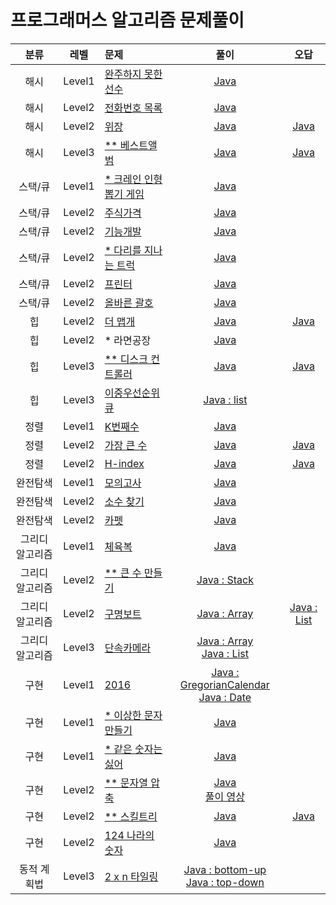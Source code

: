 # 프로그래머스 알고리즘 문제풀이

|분류|레벨|문제|풀이|오답|
|:---:|:---:|:---|:---:|:---:|
|해시|Level1|[완주하지 못한 선수](https://programmers.co.kr/learn/courses/30/lessons/42576?language=java)|[Java](https://github.com/steven0301/Programmers-Algorithm/blob/master/java-correct/finish.java)||
|해시|Level2|[전화번호 목록](https://programmers.co.kr/learn/courses/30/lessons/42577?language=java)|[Java](https://github.com/steven0301/Programmers-Algorithm/blob/master/java-correct/phone_book.java)||
|해시|Level2|[위장](https://programmers.co.kr/learn/courses/30/lessons/42578?language=java)|[Java](https://github.com/steven0301/Programmers-Algorithm/blob/master/java-correct/disguise.java)|[Java](https://github.com/steven0301/Programmers-Algorithm/blob/master/java-wrong/disguise.java)|
|해시|Level3|[&#42;&#42; 베스트앨범](https://programmers.co.kr/learn/courses/30/lessons/42579?language=java)|[Java](https://github.com/steven0301/Programmers-Algorithm/blob/master/java-correct/best_album.java)|[Java](https://github.com/steven0301/Programmers-Algorithm/blob/master/java-wrong/best_album.java)|
|스택/큐|Level1|[&#42; 크레인 인형뽑기 게임](https://programmers.co.kr/learn/courses/30/lessons/64061?language=java)|[Java](https://github.com/steven0301/Programmers-Algorithm/blob/master/java-correct/crain.java)||
|스택/큐|Level2|[주식가격](https://programmers.co.kr/learn/courses/30/lessons/42584?language=java)|[Java](https://github.com/steven0301/Programmers-Algorithm/blob/master/java-correct/stock_prices.java)||
|스택/큐|Level2|[기능개발](https://programmers.co.kr/learn/courses/30/lessons/42586?language=java)|[Java](https://github.com/steven0301/Programmers-Algorithm/blob/master/java-correct/develop.java)||
|스택/큐|Level2|[&#42; 다리를 지나는 트럭](https://programmers.co.kr/learn/courses/30/lessons/42583?language=java)|[Java](https://github.com/steven0301/Programmers-Algorithm/blob/master/java-correct/truck.java)||
|스택/큐|Level2|[프린터](https://programmers.co.kr/learn/courses/30/lessons/42587?language=java)|[Java](https://github.com/steven0301/Programmers-Algorithm/blob/master/java-correct/printor.java)||
|스택/큐|Level2|[올바른 괄호](https://programmers.co.kr/learn/courses/30/lessons/12909?language=java)|[Java](https://github.com/steven0301/Programmers-Algorithm/blob/master/java-correct/bracket.java)||
|힙|Level2|[더 맵개](https://programmers.co.kr/learn/courses/30/lessons/42626?language=java)|[Java](https://github.com/steven0301/Programmers-Algorithm/blob/master/java-correct/more_spicy.java)|[Java](https://github.com/steven0301/Programmers-Algorithm/blob/master/java-wrong/more_spicy.java)||
|힙|Level2|&#42; 라면공장|[Java](https://github.com/steven0301/Programmers-Algorithm/blob/master/java-correct/ramen_factory.java)|||
|힙|Level3|[&#42;&#42; 디스크 컨트롤러](https://programmers.co.kr/learn/courses/30/lessons/42627?language=java)|[Java](https://github.com/steven0301/Programmers-Algorithm/blob/master/java-correct/disk_controller.java)|[Java](https://github.com/steven0301/Programmers-Algorithm/blob/master/java-wrong/disk_controller.java)||
|힙|Level3|[이중우선순위큐](https://programmers.co.kr/learn/courses/30/lessons/42628?language=java)|[Java : list](https://github.com/steven0301/Programmers-Algorithm/blob/master/java-correct/double_priority_queue.java)|||
|정렬|Level1|[K번째수](https://programmers.co.kr/learn/courses/30/lessons/42748?language=java)|[Java](https://github.com/steven0301/Programmers-Algorithm/blob/master/java-correct/kth_number.java)||
|정렬|Level2|[가장 큰 수](https://programmers.co.kr/learn/courses/30/lessons/42746?language=java)|[Java](https://github.com/steven0301/Programmers-Algorithm/blob/master/java-correct/larger_number.java)|[Java](https://github.com/steven0301/Programmers-Algorithm/blob/master/java-wrong/larger_number.java)|
|정렬|Level2|[H-index](https://programmers.co.kr/learn/courses/30/lessons/42747?language=java)|[Java](https://github.com/steven0301/Programmers-Algorithm/blob/master/java-correct/h_index.java)|[Java](https://github.com/steven0301/Programmers-Algorithm/blob/master/java-wrong/h_index.java)|
|완전탐색|Level1|[모의고사](https://programmers.co.kr/learn/courses/30/lessons/42840?language=java)|[Java](https://github.com/steven0301/Programmers-Algorithm/blob/master/java-correct/mock_exam.java)||
|완전탐색|Level2|[소수 찾기](https://programmers.co.kr/learn/courses/30/lessons/42839?language=java)|[Java](https://github.com/steven0301/Programmers-Algorithm/blob/master/java-correct/binary_prime_number.java)||
|완전탐색|Level2|[카펫](https://programmers.co.kr/learn/courses/30/lessons/42842?language=java)|[Java](https://github.com/steven0301/Programmers-Algorithm/blob/master/java-correct/carpet.java)||
|그리디 알고리즘|Level1|[체육복](https://programmers.co.kr/learn/courses/30/lessons/42862?language=java)|[Java](https://github.com/steven0301/Programmers-Algorithm/blob/master/java-correct/pe_kit.java)||
|그리디 알고리즘|Level2|[&#42;&#42; 큰 수 만들기](https://programmers.co.kr/learn/courses/30/lessons/42883?language=java)|[Java : Stack](https://github.com/steven0301/Programmers-Algorithm/blob/master/java-correct/big_number.java)||
|그리디 알고리즘|Level2|[구명보트](https://programmers.co.kr/learn/courses/30/lessons/42885?language=java)|[Java : Array](https://github.com/steven0301/Programmers-Algorithm/blob/master/java-correct/lifeboat.java)|[Java : List](https://github.com/steven0301/Programmers-Algorithm/blob/master/java-correct/lifeboat.java)|
|그리디 알고리즘|Level3|[단속카메라](https://programmers.co.kr/learn/courses/30/lessons/42884?language=java)|[Java : Array](https://github.com/steven0301/Programmers-Algorithm/blob/master/java-correct/camera_array.java)<br/>[Java : List](https://github.com/steven0301/Programmers-Algorithm/blob/master/java-correct/camera_list.java)||
|구현|Level1|[2016](https://programmers.co.kr/learn/courses/30/lessons/12906?language=java)|[Java : GregorianCalendar](https://github.com/steven0301/Programmers-Algorithm/blob/master/java-correct/year_2016_gregorian.java)<br/>[Java : Date](https://github.com/steven0301/Programmers-Algorithm/blob/master/java-correct/year_2016_date.java)||
|구현|Level1|[&#42; 이상한 문자 만들기](https://programmers.co.kr/learn/courses/30/lessons/12930?language=java)|[Java](https://github.com/steven0301/Programmers-Algorithm/blob/master/java-correct/strange_string.java)||
|구현|Level1|[&#42; 같은 숫자는 싫어](https://programmers.co.kr/learn/courses/30/lessons/12906?language=java)|[Java](https://github.com/steven0301/Programmers-Algorithm/blob/master/java-correct/dont_like_the_same_number.java)||
|구현|Level2|[&#42;&#42; 문자열 압축](https://programmers.co.kr/learn/courses/30/lessons/60057?language=java)|[Java](https://github.com/steven0301/Programmers-Algorithm/blob/master/java-correct/string_compression.java)<br/>[풀이 영상](https://www.youtube.com/watch?v=HFnyxCQe_2g)||
|구현|Level2|[&#42;&#42; 스킬트리](https://programmers.co.kr/learn/courses/30/lessons/49993?language=java)|[Java](https://github.com/steven0301/Programmers-Algorithm/blob/master/java-correct/skill_tree.java)|[Java](https://github.com/steven0301/Programmers-Algorithm/blob/master/java-correct/skill_tree.java)|
|구현|Level2|[124 나라의 숫자](https://programmers.co.kr/learn/courses/30/lessons/12899?language=java)|[Java](https://github.com/steven0301/Programmers-Algorithm/blob/master/java-correct/nation_124.java)||
|동적 계획법|Level3|[2 x n 타일링](https://programmers.co.kr/learn/courses/30/lessons/12900?language=java)|[Java : bottom-up](https://github.com/steven0301/Programmers-Algorithm/blob/master/java-correct/bottom_up.java)<br/>[Java : top-down](https://github.com/steven0301/Programmers-Algorithm/blob/master/java-correct/top_down.java)||